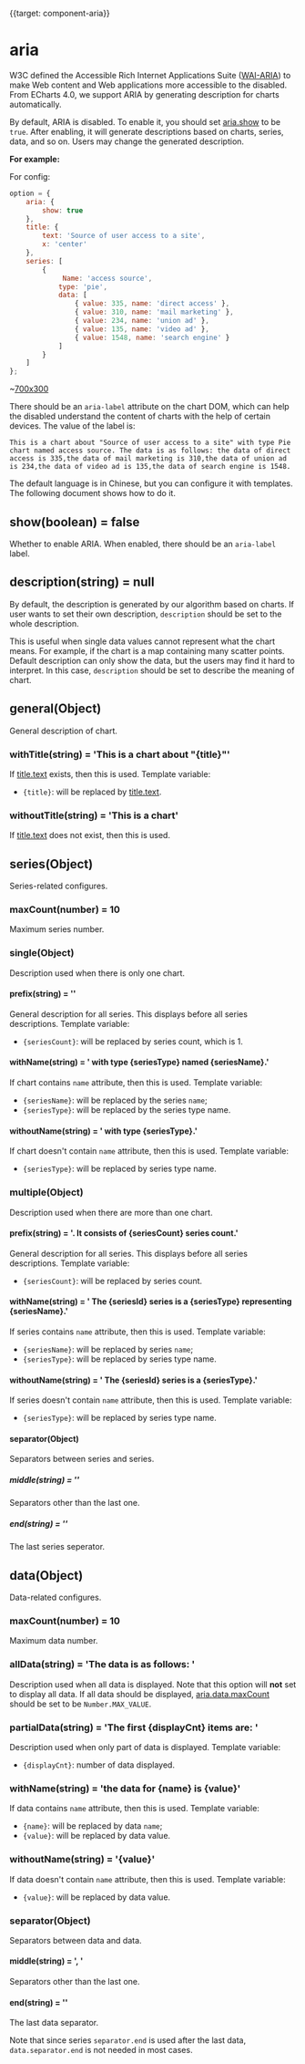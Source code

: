{{target: component-aria}}

# aria

W3C defined the Accessible Rich Internet Applications Suite ([WAI-ARIA](https://www.w3.org/WAI/intro/aria)) to make Web content and Web applications more accessible to the disabled. From ECharts 4.0, we support ARIA by generating description for charts automatically.

By default, ARIA is disabled. To enable it, you should set [aria.show](~aria.show) to be `true`. After enabling, it will generate descriptions based on charts, series, data, and so on. Users may change the generated description.

**For example:**

For config:

```js
option = {
    aria: {
        show: true
    },
    title: {
        text: 'Source of user access to a site',
        x: 'center'
    },
    series: [
        {
             Name: 'access source',
            type: 'pie',
            data: [
                { value: 335, name: 'direct access' },
                { value: 310, name: 'mail marketing' },
                { value: 234, name: 'union ad' },
                { value: 135, name: 'video ad' },
                { value: 1548, name: 'search engine' }
            ]
        }
    ]
};
```

~[700x300](${galleryViewPath}doc-example/aria-pie&edit=1&reset=1)

There should be an `aria-label` attribute on the chart DOM, which can help the disabled understand the content of charts with the help of certain devices. The value of the label is:

```
This is a chart about "Source of user access to a site" with type Pie chart named access source. The data is as follows: the data of direct access is 335,the data of mail marketing is 310,the data of union ad is 234,the data of video ad is 135,the data of search engine is 1548.
```

The default language is in Chinese, but you can configure it with templates. The following document shows how to do it.


## show(boolean) = false

Whether to enable ARIA. When enabled, there should be an `aria-label` label.

## description(string) = null

By default, the description is generated by our algorithm based on charts. If user wants to set their own description, `description` should be set to the whole description.

This is useful when single data values cannot represent what the chart means. For example, if the chart is a map containing many scatter points. Default description can only show the data, but the users may find it hard to interpret. In this case, `description` should be set to describe the meaning of chart.


## general(Object)

General description of chart.

### withTitle(string) = 'This is a chart about "{title}"'

If [title.text](~title.text) exists, then this is used. Template variable:

- `{title}`: will be replaced by [title.text](~title.text).

### withoutTitle(string) = 'This is a chart'

If [title.text](~title.text) does not exist, then this is used.


## series(Object)

Series-related configures.

### maxCount(number) = 10

Maximum series number.

### single(Object)

Description used when there is only one chart.

#### prefix(string) = ''

General description for all series. This displays before all series descriptions. Template variable:

- `{seriesCount}`: will be replaced by series count, which is 1.

#### withName(string) = ' with type {seriesType} named {seriesName}.'

If chart contains `name` attribute, then this is used. Template variable:

- `{seriesName}`: will be replaced by the series `name`;
- `{seriesType}`: will be replaced by the series type name.

#### withoutName(string) = ' with type {seriesType}.'

If chart doesn't contain `name` attribute, then this is used. Template variable:

- `{seriesType}`: will be replaced by series type name.


### multiple(Object)

Description used when there are more than one chart.

#### prefix(string) =  '. It consists of {seriesCount} series count.'

General description for all series. This displays before all series descriptions. Template variable:

- `{seriesCount}`: will be replaced by series count.

#### withName(string) = ' The {seriesId} series is a {seriesType} representing {seriesName}.'

If series contains `name` attribute, then this is used. Template variable:

- `{seriesName}`: will be replaced by series `name`;
- `{seriesType}`: will be replaced by series type name.

#### withoutName(string) = ' The {seriesId} series is a {seriesType}.'

If series doesn't contain `name` attribute, then this is used. Template variable:

- `{seriesType}`: will be replaced by series type name.

#### separator(Object)

Separators between series and series.

##### middle(string) = ''

Separators other than the last one.

##### end(string) = ''

The last series seperator.




## data(Object)

Data-related configures.

### maxCount(number) = 10

Maximum data number.

### allData(string) = 'The data is as follows: '

Description used when all data is displayed. Note that this option will **not** set to display all data. If all data should be displayed, [aria.data.maxCount](~aria.data.maxCount) should be set to be `Number.MAX_VALUE`.

### partialData(string) = 'The first {displayCnt} items are: '

Description used when only part of data is displayed. Template variable:

- `{displayCnt}`: number of data displayed.

### withName(string) = 'the data for {name} is {value}'

If data contains `name` attribute, then this is used. Template variable:

- `{name}`: will be replaced by data `name`;
- `{value}`: will be replaced by data value.

### withoutName(string) = '{value}'

If data doesn't contain `name` attribute, then this is used. Template variable:

- `{value}`: will be replaced by data value.

### separator(Object)

Separators between data and data.

#### middle(string) = ', '

Separators other than the last one.

#### end(string) = ''

The last data separator.

Note that since series `separator.end` is used after the last data, `data.separator.end` is not needed in most cases.
